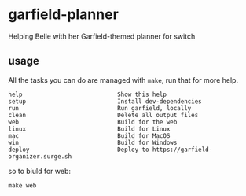 # garfield-planner

Helping Belle with her Garfield-themed planner for switch


## usage

All the tasks you can do are managed with `make`, run that for more help.

```
help                           Show this help
setup                          Install dev-dependencies
run                            Run garfield, locally
clean                          Delete all output files
web                            Build for the web
linux                          Build for Linux
mac                            Build for MacOS
win                            Build for Windows
deploy                         Deploy to https://garfield-organizer.surge.sh
```

so to biuld for web:

```
make web
```
